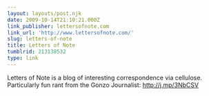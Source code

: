 ```yaml
---
layout: layouts/post.njk
date: 2009-10-14T21:10:21.000Z
link_publisher: lettersofnote.com
link_url: 'http://www.lettersofnote.com/'
slug: letters-of-note
title: Letters of Note
tumblrid: 213138532
type: link
---
```

<p>Letters of Note is a blog of interesting correspondence via cellulose. Particularly fun rant from the Gonzo Journalist: <a href="http://j.mp/3NbCSV">http://j.mp/3NbCSV</a></p>
